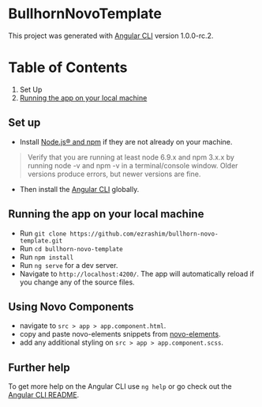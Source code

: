 # BullhornNovoTemplate

This project was generated with [Angular CLI](https://github.com/angular/angular-cli) version 1.0.0-rc.2.

# Table of Contents
1. Set Up
2. [Running the app on your local machine](#running-app)

## Set up
* Install [Node.js® and npm](https://nodejs.org/en/download/) if they are not already on your machine.

> Verify that you are running at least node 6.9.x and npm 3.x.x by running node -v and npm -v in a terminal/console window. Older versions produce errors, but newer versions are fine.

* Then install the [Angular CLI](https://github.com/angular/angular-cli) globally.

## Running the app on your local machine <a id="running-app"></a>

* Run `git clone https://github.com/ezrashim/bullhorn-novo-template.git`
* Run `cd bullhorn-novo-template`
* Run `npm install`
* Run `ng serve` for a dev server.
* Navigate to `http://localhost:4200/`. The app will automatically reload if you change any of the source files.

## Using Novo Components

* navigate to `src > app > app.component.html`.
* copy and paste novo-elements snippets from [novo-elements](http://bullhorn.github.io/novo-elements/#/button).
* add any additional styling on `src > app > app.component.scss`.

## Further help

To get more help on the Angular CLI use `ng help` or go check out the [Angular CLI README](https://github.com/angular/angular-cli/blob/master/README.md).
